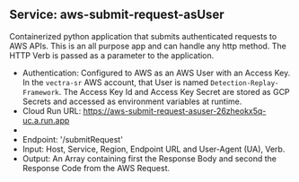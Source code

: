 ## Service: aws-submit-request-asUser
Containerized python application that submits authenticated requests to AWS APIs. This is an all purpose app and can handle any http method.  The HTTP Verb is passed as a parameter to the application.
- Authentication: Configured to AWS as an AWS User with an Access Key.  In the `vectra-sr` AWS account, that User is named `Detection-Replay-Framework`.  The Access Key Id and Access Key Secret are stored as GCP Secrets and accessed as environment variables at runtime.
- Cloud Run URL: https://aws-submit-request-asuser-26zheokx5q-uc.a.run.app
- [Cloud Source Repo]: https://source.cloud.google.com/vectra-sr-workflows/aws-submit-request-asuser
- Endpoint: '/submitRequest'
- Input: Host, Service, Region, Endpoint URL and User-Agent (UA), Verb.
- Output: An Array containing first the Response Body and second the Response Code from the AWS Request.